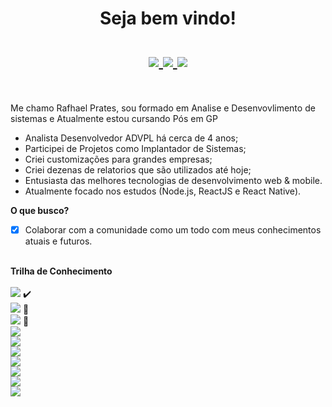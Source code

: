 <h1 align="center">Seja bem vindo!<br><br>
<a href="https://www.linkedin.com/in/rafhaelprates/">
  <img src="https://img.shields.io/badge/linkedin-%230077B5.svg?&style=for-the-badge&logo=linkedin&logoColor=white">
</a>
<a href="mailto:rafhaprates@hotmail.com">
  <img src="https://img.shields.io/badge/gmail-%23E60012.svg?&style=for-the-badge&logo=gmail&logoColor=white">
</a>
<a href="https://api.whatsapp.com/send?phone=5518988136751">
  <img src="https://img.shields.io/badge/WHATSAPP-%2325D366.svg?&style=for-the-badge&logo=whatsapp&logoColor=white">
</a>
</h1><br>

Me chamo Rafhael Prates, sou formado em Analise e Desenvovlimento de sistemas e Atualmente estou cursando Pós em GP
- Analista Desenvolvedor ADVPL há cerca de 4 anos;
- Participei de Projetos como Implantador de Sistemas;
- Criei customizações para grandes empresas;
- Criei dezenas de relatorios que são utilizados até hoje;
- Entusiasta das melhores tecnologias de desenvolvimento web & mobile.
- Atualmente focado nos estudos (Node.js, ReactJS e React Native).


<b> O que busco?</b><br>
 - [x] Colaborar com a comunidade como um todo com meus conhecimentos atuais e futuros.<br><br>

  
<b>Trilha de Conhecimento</b><br><br>
<img src="https://img.shields.io/static/v1?label=TOTVS&message=Desenvolvedor%20ADVPL&color=blue&style=flat-square"> :heavy_check_mark: <br> 
<img src="https://img.shields.io/static/v1?label=HTML&message=Estudando&color=blue&style=flat-square"> 🚧 <br> 
<img src="https://img.shields.io/static/v1?label=CSS&message=Estudando&color=blue&style=flat-square"> 🚧 <br>
<img src="https://img.shields.io/static/v1?label=JavaScript&message=Estudando&color=blue&style=flat-square"><br>
<img src="https://img.shields.io/static/v1?label=React.js&message=Estudando&color=blue&style=flat-square"><br>
<img src="https://img.shields.io/static/v1?label=React%20Native&message=Estudando&color=blue&style=flat-square"><br>
<img src="https://img.shields.io/static/v1?label=TypeScript&message=Estudando&color=blue&style=flat-square"><br>
<img src="https://img.shields.io/static/v1?label=Angular&message=Estudando&color=blue&style=flat-square"><br>
<img src="https://img.shields.io/static/v1?label=AngularJS&message=Estudando&color=blue&style=flat-square"><br>
<img src="https://img.shields.io/static/v1?label=Electron&message=Estudando&color=blue&style=flat-square"><br>
